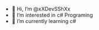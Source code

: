- 👋 Hi, I’m @xXDevSShXx
- 👀 I’m interested in c# Programing
- 🌱 I’m currently learning c#

<!---
xXDevSShXx/xXDevSShXx is a ✨ special ✨ repository because its `README.md` (this file) appears on your GitHub profile.
You can click the Preview link to take a look at your changes.
--->
